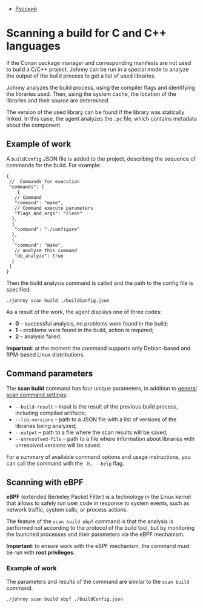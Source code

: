 - [Русский](../../agent/scan-build/)

# Scanning a build for C and C++ languages

If the Conan package manager and corresponding manifests are not used to build a C/C++ project, Johnny can be run in a special mode to analyze the output of the build process to get a list of used libraries.

Johnny analyzes the build process, using the compiler flags and identifying the libraries used. Then, using the system cache, the location of the libraries and their source are determined.

The version of the used library can be found if the library was statically linked. In this case, the agent analyzes the `.pc` file, which contains metadata about the component.

## Example of work

A `buildConfig` JSON file is added to the project, describing the sequence of commands for the build. For example:

```
{
 //  Commands for execution
 "commands": [
    {
   // Command
   "command": "make",
   // Command execute parameters
   "flags_and_args": "clean"
  },
  {
   "command": "./configure"
  },
  {
   "command": "make",
   // analyze this command
   "do_analyze": true
  }
 ]
}
```

Then the build analysis command is called and the path to the config file is specified:

```
./johnny scan build ./buildConfig.json
```

As a result of the work, the agent displays one of three codes:

- **0** – successful analysis, no problems were found in the build;
- **1** – problems were found in the build, action is required;
- **2** – analysis failed.

**Important**: at the moment the command supports only Debian-based and RPM-based Linux distributions.

## Сommand parameters

The **scan build** command has four unique parameters, in addition to [general scan command settings](/agent/scan.en/#launch-options):

- `--build-result` – input is the result of the previous build process, including compiled artifacts;
- `--lib-versions` – path to a JSON file with a list of versions of the libraries being analyzed;
- `--output` – path to a file where the scan results will be saved;
- `--unresolved-file` – path to a file where information about libraries with unresolved versions will be saved.

For a summary of available command options and usage instructions, you can call the command with the `-h, --help` flag.

## Scanning with eBPF

**eBPF** (extended Berkeley Packet Filter) is a technology in the Linux kernel that allows to safely run user code in response to system events, such as network traffic, system calls, or process actions.

The feature of the `scan build ebpf` command is that the analysis is performed not according to the protocol of the build tool, but by monitoring the launched processes and their parameters via the eBPF mechanism.

**Important**: to ensure work with the eBPF mechanism, the command must be run with **root privileges**.

### Example of work

The parameters and results of the command are similar to the `scan build` command.

```
./johnny scan build ebpf ./buildConfig.json
```
